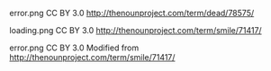 error.png
CC BY 3.0
http://thenounproject.com/term/dead/78575/

loading.png
CC BY 3.0
http://thenounproject.com/term/smile/71417/

error.png
CC BY 3.0
Modified from http://thenounproject.com/term/smile/71417/
